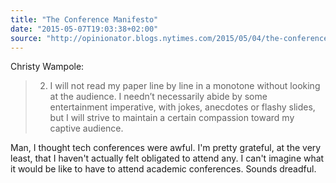 ```yaml
---
title: "The Conference Manifesto"
date: "2015-05-07T19:03:38+02:00"
source: "http://opinionator.blogs.nytimes.com/2015/05/04/the-conference-manifesto/"
---
```


Christy Wampole:

> 2) I will not read my paper line by line in a monotone without looking at the audience. I needn’t necessarily abide by some entertainment imperative, with jokes, anecdotes or flashy slides, but I will strive to maintain a certain compassion toward my captive audience.

Man, I thought tech conferences were awful. I'm pretty grateful, at the very least, that I haven't actually felt obligated to attend any. I can't imagine what it would be like to have to attend academic conferences. Sounds dreadful.
